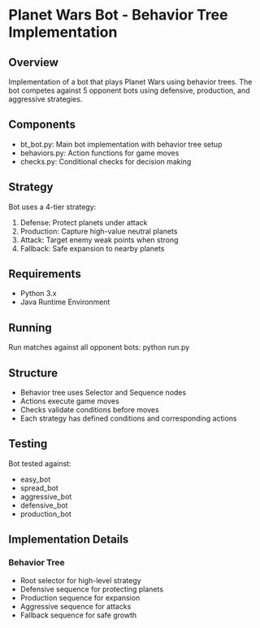 # Planet Wars Bot - Behavior Tree Implementation

## Overview
Implementation of a bot that plays Planet Wars using behavior trees. The bot competes against 5 opponent bots using defensive, production, and aggressive strategies.

## Components
- bt_bot.py: Main bot implementation with behavior tree setup
- behaviors.py: Action functions for game moves
- checks.py: Conditional checks for decision making

## Strategy
Bot uses a 4-tier strategy:
1. Defense: Protect planets under attack
2. Production: Capture high-value neutral planets
3. Attack: Target enemy weak points when strong
4. Fallback: Safe expansion to nearby planets

## Requirements
- Python 3.x
- Java Runtime Environment

## Running
Run matches against all opponent bots: python run.py

## Structure
- Behavior tree uses Selector and Sequence nodes
- Actions execute game moves
- Checks validate conditions before moves
- Each strategy has defined conditions and corresponding actions

## Testing
Bot tested against:
- easy_bot
- spread_bot
- aggressive_bot
- defensive_bot
- production_bot

## Implementation Details
### Behavior Tree
- Root selector for high-level strategy
- Defensive sequence for protecting planets
- Production sequence for expansion
- Aggressive sequence for attacks
- Fallback sequence for safe growth
